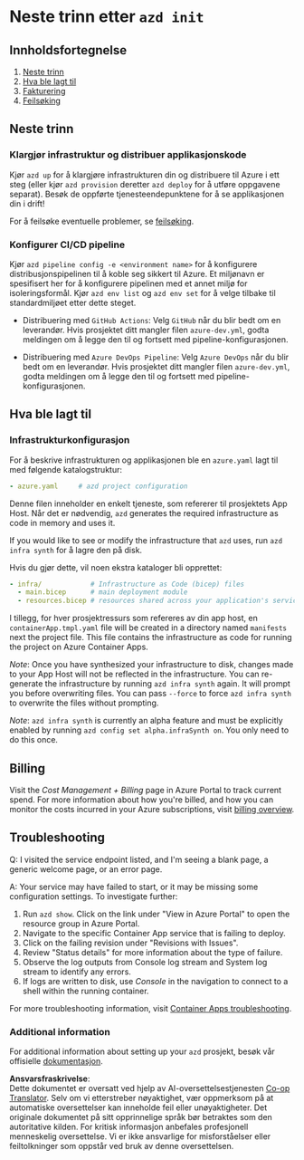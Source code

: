 <!--
CO_OP_TRANSLATOR_METADATA:
{
  "original_hash": "be745fda2aef9ee7ea772119fc6cdcf7",
  "translation_date": "2025-05-17T14:17:50+00:00",
  "source_file": "04-PracticalImplementation/samples/csharp/src/next-steps.md",
  "language_code": "no"
}
-->
# Neste trinn etter `azd init`

## Innholdsfortegnelse

1. [Neste trinn](../../../../../../04-PracticalImplementation/samples/csharp/src)
2. [Hva ble lagt til](../../../../../../04-PracticalImplementation/samples/csharp/src)
3. [Fakturering](../../../../../../04-PracticalImplementation/samples/csharp/src)
4. [Feilsøking](../../../../../../04-PracticalImplementation/samples/csharp/src)

## Neste trinn

### Klargjør infrastruktur og distribuer applikasjonskode

Kjør `azd up` for å klargjøre infrastrukturen din og distribuere til Azure i ett steg (eller kjør `azd provision` deretter `azd deploy` for å utføre oppgavene separat). Besøk de oppførte tjenesteendepunktene for å se applikasjonen din i drift!

For å feilsøke eventuelle problemer, se [feilsøking](../../../../../../04-PracticalImplementation/samples/csharp/src).

### Konfigurer CI/CD pipeline

Kjør `azd pipeline config -e <environment name>` for å konfigurere distribusjonspipelinen til å koble seg sikkert til Azure. Et miljønavn er spesifisert her for å konfigurere pipelinen med et annet miljø for isoleringsformål. Kjør `azd env list` og `azd env set` for å velge tilbake til standardmiljøet etter dette steget.

- Distribuering med `GitHub Actions`: Velg `GitHub` når du blir bedt om en leverandør. Hvis prosjektet ditt mangler filen `azure-dev.yml`, godta meldingen om å legge den til og fortsett med pipeline-konfigurasjonen.

- Distribuering med `Azure DevOps Pipeline`: Velg `Azure DevOps` når du blir bedt om en leverandør. Hvis prosjektet ditt mangler filen `azure-dev.yml`, godta meldingen om å legge den til og fortsett med pipeline-konfigurasjonen.

## Hva ble lagt til

### Infrastrukturkonfigurasjon

For å beskrive infrastrukturen og applikasjonen ble en `azure.yaml` lagt til med følgende katalogstruktur:

```yaml
- azure.yaml     # azd project configuration
```

Denne filen inneholder en enkelt tjeneste, som refererer til prosjektets App Host. Når det er nødvendig, `azd` generates the required infrastructure as code in memory and uses it.

If you would like to see or modify the infrastructure that `azd` uses, run `azd infra synth` for å lagre den på disk.

Hvis du gjør dette, vil noen ekstra kataloger bli opprettet:

```yaml
- infra/            # Infrastructure as Code (bicep) files
  - main.bicep      # main deployment module
  - resources.bicep # resources shared across your application's services
```

I tillegg, for hver prosjektressurs som refereres av din app host, en `containerApp.tmpl.yaml` file will be created in a directory named `manifests` next the project file. This file contains the infrastructure as code for running the project on Azure Container Apps.

*Note*: Once you have synthesized your infrastructure to disk, changes made to your App Host will not be reflected in the infrastructure. You can re-generate the infrastructure by running `azd infra synth` again. It will prompt you before overwriting files. You can pass `--force` to force `azd infra synth` to overwrite the files without prompting.

*Note*: `azd infra synth` is currently an alpha feature and must be explicitly enabled by running `azd config set alpha.infraSynth on`. You only need to do this once.

## Billing

Visit the *Cost Management + Billing* page in Azure Portal to track current spend. For more information about how you're billed, and how you can monitor the costs incurred in your Azure subscriptions, visit [billing overview](https://learn.microsoft.com/azure/developer/intro/azure-developer-billing).

## Troubleshooting

Q: I visited the service endpoint listed, and I'm seeing a blank page, a generic welcome page, or an error page.

A: Your service may have failed to start, or it may be missing some configuration settings. To investigate further:

1. Run `azd show`. Click on the link under "View in Azure Portal" to open the resource group in Azure Portal.
2. Navigate to the specific Container App service that is failing to deploy.
3. Click on the failing revision under "Revisions with Issues".
4. Review "Status details" for more information about the type of failure.
5. Observe the log outputs from Console log stream and System log stream to identify any errors.
6. If logs are written to disk, use *Console* in the navigation to connect to a shell within the running container.

For more troubleshooting information, visit [Container Apps troubleshooting](https://learn.microsoft.com/azure/container-apps/troubleshooting). 

### Additional information

For additional information about setting up your `azd` prosjekt, besøk vår offisielle [dokumentasjon](https://learn.microsoft.com/azure/developer/azure-developer-cli/make-azd-compatible?pivots=azd-convert).

**Ansvarsfraskrivelse**:  
Dette dokumentet er oversatt ved hjelp av AI-oversettelsestjenesten [Co-op Translator](https://github.com/Azure/co-op-translator). Selv om vi etterstreber nøyaktighet, vær oppmerksom på at automatiske oversettelser kan inneholde feil eller unøyaktigheter. Det originale dokumentet på sitt opprinnelige språk bør betraktes som den autoritative kilden. For kritisk informasjon anbefales profesjonell menneskelig oversettelse. Vi er ikke ansvarlige for misforståelser eller feiltolkninger som oppstår ved bruk av denne oversettelsen.